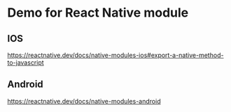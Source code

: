 # Demo for React Native module

## IOS

https://reactnative.dev/docs/native-modules-ios#export-a-native-method-to-javascript

## Android

https://reactnative.dev/docs/native-modules-android
